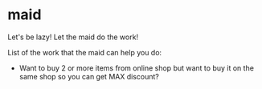 # maid

Let's be lazy! Let the maid do the work!

List of the work that the maid can help you do:
- Want to buy 2 or more items from online shop but want to buy it on the same shop so you can get MAX discount?
